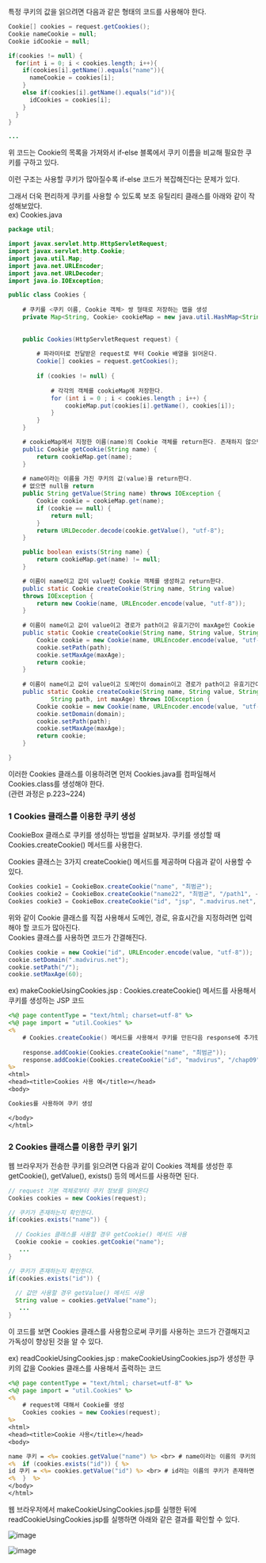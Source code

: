 특정 쿠키의 값을 읽으려면 다음과 같은 형태의 코드를 사용해야 한다.

``` java
Cookie[] cookies = request.getCookies();
Cookie nameCookie = null;
Cookie idCookie = null;

if(cookies != null) { 
  for(int i = 0; i < cookies.length; i++){
    if(cookies[i].getName().equals("name")){
      nameCookie = cookies[i];
    }
    else if(cookies[i].getName().equals("id")){
      idCookies = cookies[i];
    }
  }
}

... 


```

위 코드는 Cookie의 목록을 가져와서 if-else 블록에서 쿠키 이름을 비교해 필요한 쿠키를 구하고 있다.

이런 구조는 사용할 쿠키가 많아질수록 if-else 코드가 복잡해진다는 문제가 있다.

그래서 더욱 편리하게 쿠키를 사용할 수 있도록 보조 유틸리티 클래스를 아래와 같이 작성해보았다.  
ex) Cookies.java
``` java
package util;

import javax.servlet.http.HttpServletRequest;
import javax.servlet.http.Cookie;
import java.util.Map;
import java.net.URLEncoder; 
import java.net.URLDecoder; 
import java.io.IOException; 

public class Cookies {
	
	# 쿠키를 <쿠키 이름, Cookie 객체> 쌍 형태로 저장하는 맵을 생성
	private Map<String, Cookie> cookieMap = new java.util.HashMap<String, Cookie>();
	
	
	public Cookies(HttpServletRequest request) {
	
		# 파라미터로 전달받은 request로 부터 Cookie 배열을 읽어온다.
		Cookie[] cookies = request.getCookies();
		
		if (cookies != null) {
			
			# 각각의 객체를 cookieMap에 저장한다.
			for (int i = 0 ; i < cookies.length ; i++) {
				cookieMap.put(cookies[i].getName(), cookies[i]);
			}
		}
	}

	# cookieMap에서 지정한 이름(name)의 Cookie 객체를 return한다. 존재하지 않으면 null을 return.
	public Cookie getCookie(String name) {
		return cookieMap.get(name);
	}
	
	# name이라는 이름을 가진 쿠키의 값(value)을 return한다.
	# 없으면 null을 return
	public String getValue(String name) throws IOException {
		Cookie cookie = cookieMap.get(name);
		if (cookie == null) {
			return null;
		}
		return URLDecoder.decode(cookie.getValue(), "utf-8");
	}

	public boolean exists(String name) {
		return cookieMap.get(name) != null;
	}

	# 이름이 name이고 값이 value인 Cookie 객체를 생성하고 return한다.
	public static Cookie createCookie(String name, String value)
	throws IOException {
		return new Cookie(name, URLEncoder.encode(value, "utf-8"));
	}
	
	# 이름이 name이고 값이 value이고 경로가 path이고 유효기간이 maxAge인 Cookie 객체를 생성하고 return한다.
	public static Cookie createCookie(String name, String value, String path, int maxAge) throws IOException {
		Cookie cookie = new Cookie(name, URLEncoder.encode(value, "utf-8"));
		cookie.setPath(path);
		cookie.setMaxAge(maxAge);
		return cookie;
	}
	
	# 이름이 name이고 값이 value이고 도메인이 domain이고 경로가 path이고 유효기간이 maxAge인 Cookie 객체를 생성하고 return한다.
	public static Cookie createCookie(String name, String value, String domain,
			String path, int maxAge) throws IOException {
		Cookie cookie = new Cookie(name, URLEncoder.encode(value, "utf-8"));
		cookie.setDomain(domain);
		cookie.setPath(path);
		cookie.setMaxAge(maxAge);
		return cookie;
	}

}
```

이러한 Cookies 클래스를 이용하려면 먼저 Cookies.java를 컴파일해서 Cookies.class를 생성해야 한다.  
(관련 과정은 p.223~224)

### 1 Cookies 클래스를 이용한 쿠키 생성 

CookieBox 클래스로 쿠키를 생성하는 방법을 살펴보자. 쿠키를 생성할 때 Cookies.createCookie() 메서드를 사용한다. 

Cookies 클래스는 3가지 createCookie() 메서드를 제공하며 다음과 같이 사용할 수 있다.

``` java
Cookies cookie1 = CookieBox.createCookie("name", "최범균");
Cookies cookie2 = CookieBox.createCookie("name22", "최범균", "/path1", -1);
Cookies cookie3 = CookieBox.createCookie("id", "jsp", ".madvirus.net", "/", 60);
```

위와 같이 Cookie 클래스를 직접 사용해서 도메인, 경로, 유효시간을 지정하려면 입력해야 할 코드가 많아진다.  
Cookies 클래스를 사용하면 코드가 간결해진다.

``` java
Cookies cookie = new Cookie("id", URLEncoder.encode(value, "utf-8")); 
cookie.setDomain(".madvirus.net");
cookie.setPath("/");
cookie.setMaxAge(60);
```

ex) makeCookieUsingCookies.jsp : Cookies.createCookie() 메서드를 사용해서 쿠키를 생성하는 JSP 코드 

``` jsp
<%@ page contentType = "text/html; charset=utf-8" %>
<%@ page import = "util.Cookies" %>
<%
	# Cookies.createCookie() 메서드를 사용해서 쿠키를 만든다음 response에 추가했다
	
	response.addCookie(Cookies.createCookie("name", "최범균"));
	response.addCookie(Cookies.createCookie("id", "madvirus", "/chap09", -1));
%>
<html>
<head><title>Cookies 사용 예</title></head>
<body>

Cookies를 사용하여 쿠키 생성

</body>
</html>
```

### 2 Cookies 클래스를 이용한 쿠키 읽기

웹 브라우저가 전송한 쿠키를 읽으려면 다음과 같이 Cookies 객체를 생성한 후 getCookie(), getValue(), exists() 등의 메서드를 사용하면 된다.

``` java 
// request 기본 객체로부터 쿠키 정보를 읽어온다
Cookies cookies = new Cookies(request); 

// 쿠키가 존재하는지 확인한다.
if(cookies.exists("name")) { 
	
  // Cookies 클래스를 사용할 경우 getCookie() 메서드 사용
  Cookie cookie = cookies.getCookie("name");
   ... 
}

// 쿠키가 존재하는지 확인한다.
if(cookies.exists("id")) { 
	
  // 값만 사용할 경우 getValue() 메서드 사용
  String value = cookies.getValue("name");
   ... 
}
```

이 코드를 보면 Cookies 클래스를 사용함으로써 쿠키를 사용하는 코드가 간결해지고 가독성이 향상된 것을 알 수 있다.  

ex) readCookieUsingCookies.jsp : makeCookieUsingCookies.jsp가 생성한 쿠키의 값을 Cookies 클래스를 사용해서 출력하는 코드

``` jsp
<%@ page contentType = "text/html; charset=utf-8" %>
<%@ page import = "util.Cookies" %>
<%
	# request에 대해서 Cookie를 생성
	Cookies cookies = new Cookies(request);
%>
<html>
<head><title>Cookie 사용</title></head>
<body>

name 쿠키 = <%= cookies.getValue("name") %> <br> # name이라는 이름의 쿠키의 값을 출력
<%  if (cookies.exists("id")) { %> 
id 쿠키 = <%= cookies.getValue("id") %> <br> # id라는 이름의 쿠키가 존재하면 id 쿠키의 값을 출력
<%  }  %>
</body>
</html>
```
웹 브라우저에서 makeCookieUsingCookies.jsp를 실행한 뒤에 readCookieUsingCookies.jsp를 실행하면 아래와 같은 결과를 확인할 수 있다.

![image](https://user-images.githubusercontent.com/64796257/149075590-2f6ca1e0-d791-40c5-9d03-c9291504f476.png)

![image](https://user-images.githubusercontent.com/64796257/149075628-6094daf7-cb97-4c12-8f75-e282d70c5876.png)















